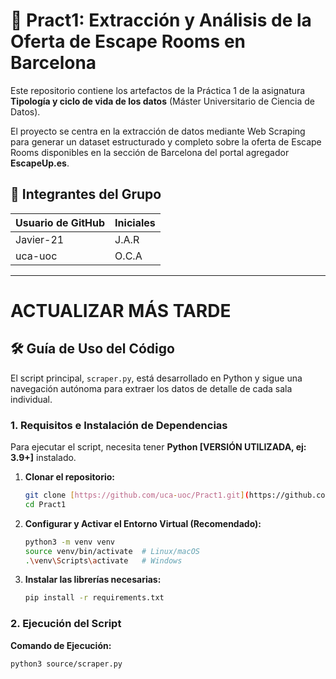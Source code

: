 # 💾 Pract1: Extracción y Análisis de la Oferta de Escape Rooms en Barcelona

Este repositorio contiene los artefactos de la Práctica 1 de la asignatura **Tipología y ciclo de vida de los datos** (Máster Universitario de Ciencia de Datos).

El proyecto se centra en la extracción de datos mediante Web Scraping para generar un dataset estructurado y completo sobre la oferta de Escape Rooms disponibles en la sección de Barcelona del portal agregador **EscapeUp.es**.

## 👥 Integrantes del Grupo

Usuario de GitHub | Iniciales |
:--- | :--- |
Javier-21 | J.A.R |
uca-uoc | O.C.A |

---
# ACTUALIZAR MÁS TARDE
## 🛠️ Guía de Uso del Código

El script principal, `scraper.py`, está desarrollado en Python y sigue una navegación autónoma para extraer los datos de detalle de cada sala individual.

### 1. Requisitos e Instalación de Dependencias

Para ejecutar el script, necesita tener **Python [VERSIÓN UTILIZADA, ej: 3.9+]** instalado.

1.  **Clonar el repositorio:**
    ```bash
    git clone [https://github.com/uca-uoc/Pract1.git](https://github.com/uca-uoc/Pract1.git)
    cd Pract1
    ```
2.  **Configurar y Activar el Entorno Virtual (Recomendado):**
    ```bash
    python3 -m venv venv
    source venv/bin/activate  # Linux/macOS
    .\venv\Scripts\activate   # Windows
    ```
3.  **Instalar las librerías necesarias:**
    ```bash
    pip install -r requirements.txt
    ```

### 2. Ejecución del Script


**Comando de Ejecución:**

```bash
python3 source/scraper.py
```

